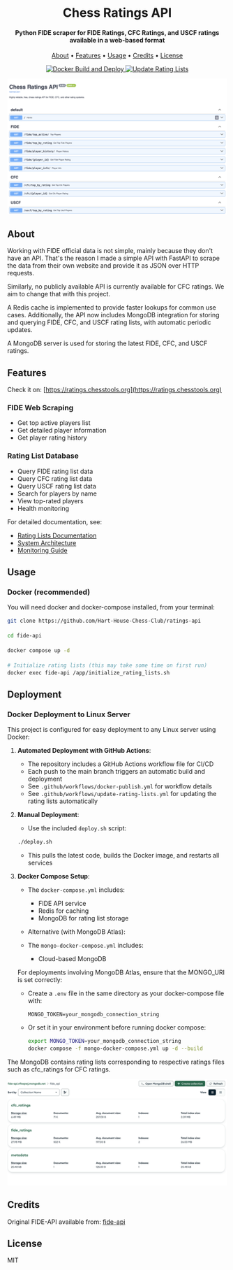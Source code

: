 <h1 align="center">
  Chess Ratings API
</h1>

<h4 align="center">Python FIDE scraper for FIDE Ratings, CFC Ratings, and USCF ratings available in a web-based format</h4>

<p align="center">
   <a href="#about">About</a> •
   <a href="#features">Features</a> •
   <a href="#usage">Usage</a> •
   <a href="#credits">Credits</a> •
   <a href="#license">License</a>
</p>

<p align="center">
   <a href="https://github.com/Hart-House-Chess-Club/ratings-api/actions/workflows/docker-publish.yml">
      <img src="https://github.com/Hart-House-Chess-Club/ratings-api/actions/workflows/docker-publish.yml/badge.svg" alt="Docker Build and Deploy">
   </a>
   <a href="https://github.com/Hart-House-Chess-Club/ratings-api/actions/workflows/scheduled-ratings.yml">
      <img src="https://github.com/Hart-House-Chess-Club/ratings-api/actions/workflows/scheduled-ratings.yml/badge.svg" alt="Update Rating Lists">
   </a>
</p>


![screenshot](docs/chess-ratings-api.png)

## About

Working with FIDE official data is not simple, mainly because they don't have an API. That's the reason I made a simple API with FastAPI to scrape the data from their own website and provide it as JSON over HTTP requests.

Similarly, no publicly available API is currently available for CFC ratings. We aim to change that with this project.

A Redis cache is implemented to provide faster lookups for common use cases. Additionally, the API now includes MongoDB integration for storing and querying FIDE, CFC, and USCF rating lists, with automatic periodic updates. 

A MongoDB server is used for storing the latest FIDE, CFC, and USCF ratings. 

## Features

Check it on:
[https://ratings.chesstools.org](https://ratings.chesstools.org)

### FIDE Web Scraping
- Get top active players list
- Get detailed player information
- Get player rating history

### Rating List Database
- Query FIDE rating list data
- Query CFC rating list data
- Query USCF rating list data
- Search for players by name
- View top-rated players
- Health monitoring

For detailed documentation, see:
- [Rating Lists Documentation](docs/rating_lists.md)
- [System Architecture](docs/system_architecture.md)
- [Monitoring Guide](docs/monitoring_guide.md)

## Usage

### Docker (recommended)

You will need docker and docker-compose installed, from your terminal:

```sh
git clone https://github.com/Hart-House-Chess-Club/ratings-api

cd fide-api

docker compose up -d

# Initialize rating lists (this may take some time on first run)
docker exec fide-api /app/initialize_rating_lists.sh

```

## Deployment

### Docker Deployment to Linux Server

This project is configured for easy deployment to any Linux server using Docker:

1. **Automated Deployment with GitHub Actions**:
   - The repository includes a GitHub Actions workflow file for CI/CD
   - Each push to the main branch triggers an automatic build and deployment
   - See `.github/workflows/docker-publish.yml` for workflow details
   - See `.github/workflows/update-rating-lists.yml` for updating the rating lists automatically

2. **Manual Deployment**:
   - Use the included `deploy.sh` script:
   ```sh
   ./deploy.sh
   ```
   - This pulls the latest code, builds the Docker image, and restarts all services

3. **Docker Compose Setup**:
   - The `docker-compose.yml` includes:
     - FIDE API service
     - Redis for caching
     - MongoDB for rating list storage

   - Alternative (with MongoDB Atlas): 
   - The `mongo-docker-compose.yml` includes:
      - Cloud-based MongoDB
   
   For deployments involving MongoDB Atlas, ensure that the MONGO_URI is set correctly:
   - Create a `.env` file in the same directory as your docker-compose file with:
     ```
     MONGO_TOKEN=your_mongodb_connection_string
     ```
   - Or set it in your environment before running docker compose:
     ```sh
     export MONGO_TOKEN=your_mongodb_connection_string
     docker compose -f mongo-docker-compose.yml up -d --build
     ```

The MongoDB contains rating lists corresponding to respective ratings files such as cfc_ratings for CFC ratings.

![screenshot](docs/mongo.png)


## Credits

Original FIDE-API available from: [fide-api](https://github.com/cassiofb-dev/fide-api/)

## License

MIT

